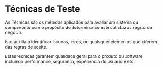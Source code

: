 # Técnicas de Teste

As Técnicas são os métodos aplicados para avaliar um sistema ou componente com o propósito de determinar se este satisfaz as regras de negócio.

Isto auxilia a identificar lacunas, erros, ou quaisquer elementos que diferem das regras de aceite.

Estas técnicas garantem qualidade geral para o produto ou software incluindo performance, segurança, expêriencia do usuário e etc.

